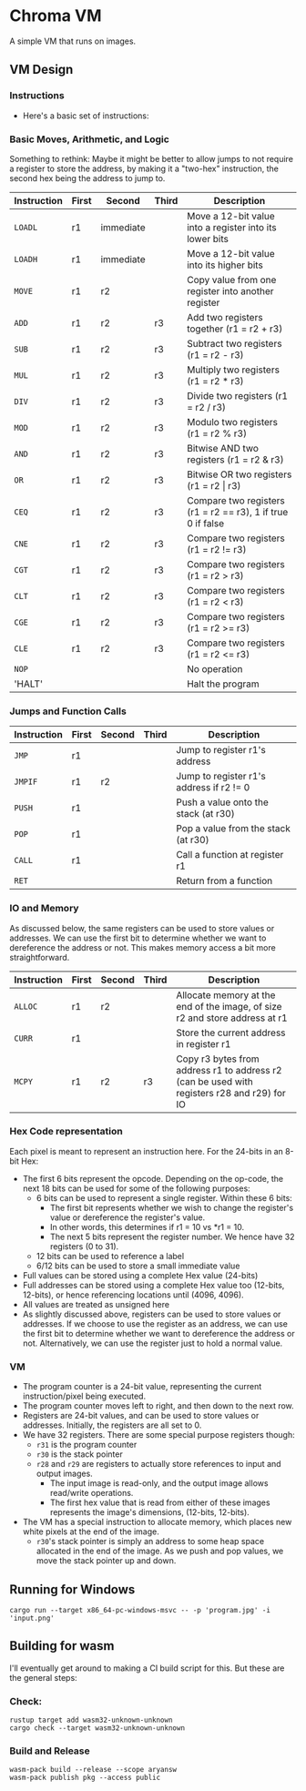 # Chroma VM

A simple VM that runs on images.

## VM Design

### Instructions

- Here's a basic set of instructions:

### Basic Moves, Arithmetic, and Logic

Something to rethink: Maybe it might be better to allow jumps to not require a register to store the address, by making it a "two-hex" instruction, the second hex being the address to jump to.

| Instruction | First | Second    | Third | Description                                                 |
| ----------- | ----- | --------- | ----- | ----------------------------------------------------------- |
| `LOADL`     | r1    | immediate |       | Move a 12-bit value into a register into its lower bits     |
| `LOADH`     | r1    | immediate |       | Move a 12-bit value into its higher bits                    |
| `MOVE`      | r1    | r2        |       | Copy value from one register into another register          |
| `ADD`       | r1    | r2        | r3    | Add two registers together (r1 = r2 + r3)                   |
| `SUB`       | r1    | r2        | r3    | Subtract two registers (r1 = r2 - r3)                       |
| `MUL`       | r1    | r2        | r3    | Multiply two registers (r1 = r2 \* r3)                      |
| `DIV`       | r1    | r2        | r3    | Divide two registers (r1 = r2 / r3)                         |
| `MOD`       | r1    | r2        | r3    | Modulo two registers (r1 = r2 % r3)                         |
| `AND`       | r1    | r2        | r3    | Bitwise AND two registers (r1 = r2 & r3)                    |
| `OR`        | r1    | r2        | r3    | Bitwise OR two registers (r1 = r2 \| r3)                    |
| `CEQ`       | r1    | r2        | r3    | Compare two registers (r1 = r2 == r3), 1 if true 0 if false |
| `CNE`       | r1    | r2        | r3    | Compare two registers (r1 = r2 != r3)                       |
| `CGT`       | r1    | r2        | r3    | Compare two registers (r1 = r2 > r3)                        |
| `CLT`       | r1    | r2        | r3    | Compare two registers (r1 = r2 < r3)                        |
| `CGE`       | r1    | r2        | r3    | Compare two registers (r1 = r2 >= r3)                       |
| `CLE`       | r1    | r2        | r3    | Compare two registers (r1 = r2 <= r3)                       |
| `NOP`       |       |           |       | No operation                                                |
| 'HALT'      |       |           |       | Halt the program                                            |

### Jumps and Function Calls

| Instruction | First | Second | Third | Description                              |
| ----------- | ----- | ------ | ----- | ---------------------------------------- |
| `JMP`       | r1    |        |       | Jump to register r1's address            |
| `JMPIF`     | r1    | r2     |       | Jump to register r1's address if r2 != 0 |
| `PUSH`      | r1    |        |       | Push a value onto the stack (at r30)     |
| `POP`       | r1    |        |       | Pop a value from the stack (at r30)      |
| `CALL`      | r1    |        |       | Call a function at register r1           |
| `RET`       |       |        |       | Return from a function                   |

### IO and Memory

As discussed below, the same registers can be used to store values or addresses. We can use the first bit to determine whether we want to dereference the address or not. This makes memory access a bit more straightforward.

| Instruction | First | Second | Third | Description                                                                                 |
| ----------- | ----- | ------ | ----- | ------------------------------------------------------------------------------------------- |
| `ALLOC`     | r1    | r2     |       | Allocate memory at the end of the image, of size r2 and store address at r1                 |
| `CURR`      | r1    |        |       | Store the current address in register r1                                                    |
| `MCPY`      | r1    | r2     | r3    | Copy r3 bytes from address r1 to address r2 (can be used with registers r28 and r29) for IO |

### Hex Code representation

Each pixel is meant to represent an instruction here. For the 24-bits in an 8-bit Hex:

- The first 6 bits represent the opcode. Depending on the op-code, the next 18 bits can be used for some of the following purposes:
  - 6 bits can be used to represent a single register. Within these 6 bits:
    - The first bit represents whether we wish to change the register's value or dereference the register's value.
    - In other words, this determines if r1 = 10 vs \*r1 = 10.
    - The next 5 bits represent the register number. We hence have 32 registers (0 to 31).
  - 12 bits can be used to reference a label
  - 6/12 bits can be used to store a small immediate value
- Full values can be stored using a complete Hex value (24-bits)
- Full addresses can be stored using a complete Hex value too (12-bits, 12-bits), or hence referencing locations until (4096, 4096).
- All values are treated as unsigned here
- As slightly discussed above, registers can be used to store values or addresses. If we choose to use the register as an address, we can use the first bit to determine whether we want to dereference the address or not. Alternatively, we can use the register just to hold a normal value.

### VM

- The program counter is a 24-bit value, representing the current instruction/pixel being executed.
- The program counter moves left to right, and then down to the next row.
- Registers are 24-bit values, and can be used to store values or addresses. Initially, the registers are all set to 0.
- We have 32 registers. There are some special purpose registers though:
  - `r31` is the program counter
  - `r30` is the stack pointer
  - `r28` and `r29` are registers to actually store references to input and output images.
    - The input image is read-only, and the output image allows read/write operations.
    - The first hex value that is read from either of these images represents the image's dimensions, (12-bits, 12-bits).
- The VM has a special instruction to allocate memory, which places new white pixels at the end of the image.
  - `r30`'s stack pointer is simply an address to some heap space allocated in the end of the image. As we push and pop values, we move the stack pointer up and down.

## Running for Windows

```
cargo run --target x86_64-pc-windows-msvc -- -p 'program.jpg' -i 'input.png'
```

## Building for wasm

I'll eventually get around to making a CI build script for this. But these are the general steps:

### Check:

```
rustup target add wasm32-unknown-unknown
cargo check --target wasm32-unknown-unknown
```

### Build and Release

```
wasm-pack build --release --scope aryansw
wasm-pack publish pkg --access public
```
